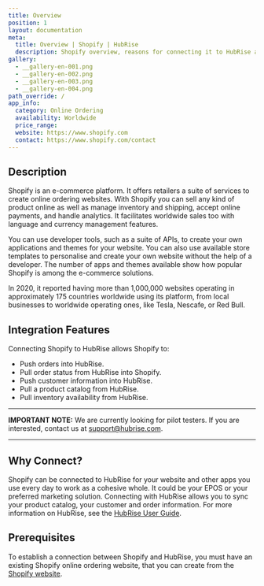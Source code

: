 ```yaml
---
title: Overview
position: 1
layout: documentation
meta:
  title: Overview | Shopify | HubRise
  description: Shopify overview, reasons for connecting it to HubRise and summary of integrated features. Synchronise data between your EPOS and your apps.
gallery:
  - __gallery-en-001.png
  - __gallery-en-002.png
  - __gallery-en-003.png
  - __gallery-en-004.png
path_override: /
app_info:
  category: Online Ordering
  availability: Worldwide
  price_range:
  website: https://www.shopify.com
  contact: https://www.shopify.com/contact
---
```


## Description

Shopify is an e-commerce platform. It offers retailers a suite of services to create online ordering websites. With Shopify you can sell any kind of product online as well as manage inventory and shipping, accept online payments, and handle analytics. It facilitates worldwide sales too with language and currency management features.

You can use developer tools, such as a suite of APIs, to create your own applications and themes for your website. You can also use available store templates to personalise and create your own website without the help of a developer. The number of apps and themes available show how popular Shopify is among the e-commerce solutions.

In 2020, it reported having more than 1,000,000 websites operating in approximately 175 countries worldwide using its platform, from local businesses to worldwide operating ones, like Tesla, Nescafe, or Red Bull.

## Integration Features

Connecting Shopify to HubRise allows Shopify to:

- Push orders into HubRise.
- Pull order status from HubRise into Shopify.
- Push customer information into HubRise.
- Pull a product catalog from HubRise.
- Pull inventory availability from HubRise.

---

**IMPORTANT NOTE:** We are currently looking for pilot testers. If you are interested, contact us at support@hubrise.com.

---

## Why Connect?

Shopify can be connected to HubRise for your website and other apps you use every day to work as a cohesive whole. It could be your EPOS or your preferred marketing solution. Connecting with HubRise allows you to sync your product catalog, your customer and order information. For more information on HubRise, see the [HubRise User Guide](/docs).

## Prerequisites

To establish a connection between Shopify and HubRise, you must have an existing Shopify online ordering website, that you can create from the [Shopify website](https://www.shopify.com).
